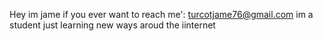  Hey im jame 
if you ever want to reach me': turcotjame76@gmail.com
im a student just learning new ways aroud the iinternet

